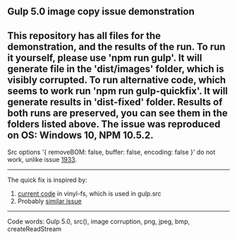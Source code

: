 ## Gulp 5.0 image copy issue demonstration

This repository has all files for the demonstration, and the results of the run.
To run it yourself, please use 'npm run gulp'. It will generate file in the 'dist/images' folder, which is visibly corrupted.
To run alternative code, which seems to work run 'npm run gulp-quickfix'. It will generate results in 'dist-fixed' folder.
Results of both runs are preserved, you can see them in the folders listed above.
The issue was reproduced on OS: Windows 10, NPM 10.5.2. 
---
Src options '{ removeBOM: false, buffer: false, encoding: false }' do not work, unlike issue [1933](https://github.com/gulpjs/gulp/issues/1933). 

---
The quick fix is inspired by: 
1. [current code](https://github.com/gulpjs/vinyl-fs/blob/master/lib/src/read-contents/read-stream.js) in vinyl-fs, which is used in gulp.src 
2. Probably [similar issue](https://github.com/aws/aws-sdk-js/issues/1628) 

---

Code words: Gulp 5.0, src(), image corruption, png, jpeg, bmp, createReadStream